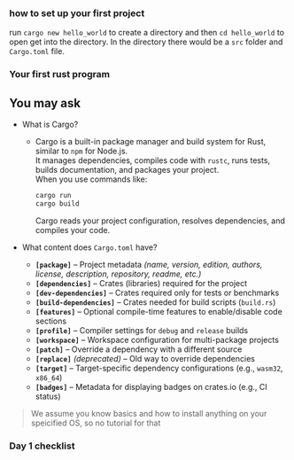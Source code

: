 ### how to set up your first project 

run `cargo new hello_world` to create a directory and then `cd hello_world` to open get into the directory. In the directory there would be a `src` folder and `Cargo.toml` file.

### Your first rust program



## You may ask 
- What is Cargo?
  - Cargo is a built-in package manager and build system for Rust, similar to `npm` for Node.js.  
    It manages dependencies, compiles code with `rustc`, runs tests, builds documentation, and packages your project.  
    When you use commands like:
    ```bash
    cargo run
    cargo build
    ```
    Cargo reads your project configuration, resolves dependencies, and compiles your code.

- What content does `Cargo.toml` have?
  - **`[package]`** – Project metadata *(name, version, edition, authors, license, description, repository, readme, etc.)*
  - **`[dependencies]`** – Crates (libraries) required for the project
  - **`[dev-dependencies]`** – Crates required only for tests or benchmarks
  - **`[build-dependencies]`** – Crates needed for build scripts (`build.rs`)
  - **`[features]`** – Optional compile-time features to enable/disable code sections
  - **`[profile]`** – Compiler settings for `debug` and `release` builds
  - **`[workspace]`** – Workspace configuration for multi-package projects
  - **`[patch]`** – Override a dependency with a different source
  - **`[replace]`** *(deprecated)* – Old way to override dependencies
  - **`[target]`** – Target-specific dependency configurations (e.g., `wasm32`, `x86_64`)
  - **`[badges]`** – Metadata for displaying badges on crates.io (e.g., CI status)

> We assume you know basics and how to install anything on your speicified OS, so no tutorial for that

### Day 1 checklist